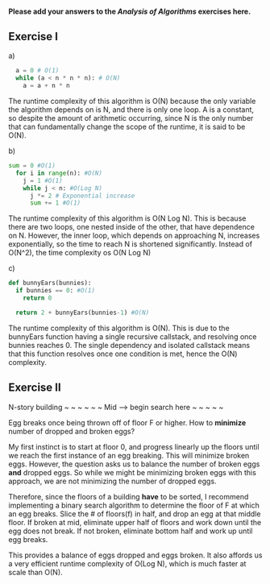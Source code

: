 #### Please add your answers to the ***Analysis of  Algorithms*** exercises here.

## Exercise I

a)
```python
  a = 0 # O(1)
  while (a < n * n * n): # O(N)
    a = a + n * n 
```

The runtime complexity of this algorithm is O(N) because the only variable the algorithm depends on is N, and there is only one loop. A is a constant, so despite the amount of arithmetic occurring, since N is the only number that can fundamentally change the scope of the runtime, it is said to be O(N).

b)

```python
sum = 0 #O(1)
  for i in range(n): #O(N)
    j = 1 #O(1)
    while j < n: #O(Log N)
      j *= 2 # Exponential increase
      sum += 1 #O(1)
```

The runtime complexity of this algorithm is O(N Log N). This is because there are two loops, one nested inside of the other, that have dependence on N. However, the inner loop, which depends on approaching N, increases exponentially, so the time to reach N is shortened significantly. Instead of O(N^2), the time complexity os O(N Log N)


c)

```python
def bunnyEars(bunnies):
  if bunnies == 0: #O(1)
    return 0

  return 2 + bunnyEars(bunnies-1) #O(N)
```

The runtime complexity of this algorithm is O(N). This is due to the bunnyEars function having a single recursive callstack, and resolving once bunnies reaches 0. The single dependency and isolated callstack means that this function resolves once one condition is met, hence the O(N) complexity.

## Exercise II

N-story building
~
~
~
~
~
~ Mid --> begin search here
~
~
~
~
~

Egg breaks once being thrown off of floor F or higher. How to **minimize** number of dropped and broken eggs?

My first instinct is to start at floor 0, and progress linearly up the floors until we reach the first instance of an egg breaking. This will minimize broken eggs. However, the question asks us to balance the number of broken eggs **and** dropped eggs. So while we might be minimizing broken eggs with this approach, we are not minimizing the number of dropped eggs.

Therefore, since the floors of a building **have** to be sorted, I recommend implementing a binary search algorithm to determine the floor of F at which an egg breaks. Slice the # of floors(f) in half, and drop an egg at that middle floor. If broken at mid, eliminate upper half of floors and work down until the egg does not break. If not broken, eliminate bottom half and work up until egg breaks.

This provides a balance of eggs dropped and eggs broken. It also affords us a very efficient runtime complexity of O(Log N), which is much faster at scale than O(N).



